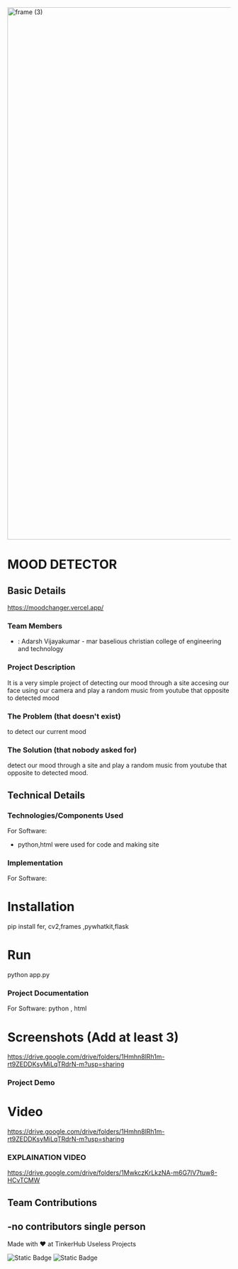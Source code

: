 <img width="3188" height="1202" alt="frame (3)" src="https://github.com/user-attachments/assets/517ad8e9-ad22-457d-9538-a9e62d137cd7" />


# MOOD DETECTOR


## Basic Details
https://moodchanger.vercel.app/


### Team Members
- : Adarsh Vijayakumar - mar baselious christian college of engineering and technology


### Project Description
It is a very simple project of detecting our mood through a site accesing our face using our camera and play a random music from youtube that opposite to detected mood

### The Problem (that doesn't exist)
to detect our current mood

### The Solution (that nobody asked for)
detect our mood through a site and play a random music from youtube that opposite to detected mood.

## Technical Details
### Technologies/Components Used
For Software:
- python,html were used for code and making site

### Implementation
For Software:
# Installation
pip install fer, cv2,frames ,pywhatkit,flask

# Run
python app.py

### Project Documentation
For Software: python , html

# Screenshots (Add at least 3)

https://drive.google.com/drive/folders/1Hmhn8lRh1m-rt9ZEDDKsyMiLqTRdrN-m?usp=sharing



### Project Demo
# Video
https://drive.google.com/drive/folders/1Hmhn8lRh1m-rt9ZEDDKsyMiLqTRdrN-m?usp=sharing

### EXPLAINATION VIDEO
https://drive.google.com/drive/folders/1MwkczKrLkzNA-m6G7lV7tuw8-HCvTCMW
## Team Contributions
-no contributors single person
---
Made with ❤️ at TinkerHub Useless Projects 

![Static Badge](https://img.shields.io/badge/TinkerHub-24?color=%23000000&link=https%3A%2F%2Fwww.tinkerhub.org%2F)
![Static Badge](https://img.shields.io/badge/UselessProjects--25-25?link=https%3A%2F%2Fwww.tinkerhub.org%2Fevents%2FQ2Q1TQKX6Q%2FUseless%2520Projects)



